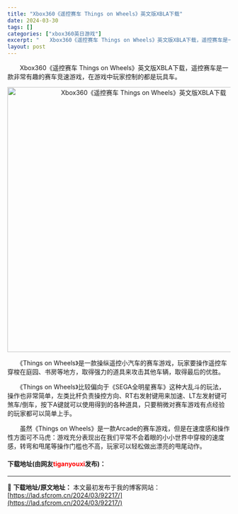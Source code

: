 ```yaml
---
title: "Xbox360《遥控赛车 Things on Wheels》英文版XBLA下载"
date: 2024-03-30
tags: []
categories: ["xbox360英日游戏"]
excerpt: "　　Xbox360《遥控赛车 Things on Wheels》英文版XBLA下载，遥控赛车是一款非常有趣的赛车竞速游戏，在游戏中玩家控制的都是玩具车。 　　《Things on Wheels》是一款操纵遥控小汽车的赛车游戏，玩家要操作遥控车穿梭在庭园、书房等地方，取得强力的道具来攻击其他车辆，取得&hellip;"
layout: post
---
```


 <p>　　Xbox360《遥控赛车 Things on Wheels》英文版XBLA下载，遥控赛车是一款非常有趣的赛车竞速游戏，在游戏中玩家控制的都是玩具车。</p> <p align="center"><img align="" border="0" src="https://lad.sfcrom.cn/wp-content/uploads/2024/03/20240330_6607e01c71c52.jpg" width="599" alt="Xbox360《遥控赛车 Things on Wheels》英文版XBLA下载" /></p> <p>　　《Things on Wheels》是一款操纵遥控小汽车的赛车游戏，玩家要操作遥控车穿梭在庭园、书房等地方，取得强力的道具来攻击其他车辆，取得最后的优胜。</p> <p>　　《Things on Wheels》比较偏向于《SEGA全明星赛车》这种大乱斗的玩法，操作也非常简单，左类比杆负责操控方向、RT右发射键用来加速、LT左发射键可煞车/倒车，按下A键就可以使用得到的各种道具，只要稍微对赛车游戏有点经验的玩家都可以简单上手。</p> <p>　　虽然《Things on Wheels》是一款Arcade的赛车游戏，但是在速度感和操作性方面可不马虎：游戏充分表现出在我们平常不会着眼的小小世界中穿梭的速度感，转弯和甩尾等操作门槛也不高，玩家可以轻松做出漂亮的甩尾动作。</p> <p><h4>下载地址(由网友<font color="red">tiganyouxi</font>发布)：</h4></p> 

---
📖 **下载地址/原文地址：** 本文最初发布于我的博客网站：[https://lad.sfcrom.cn/2024/03/92217/](https://lad.sfcrom.cn/2024/03/92217/)

